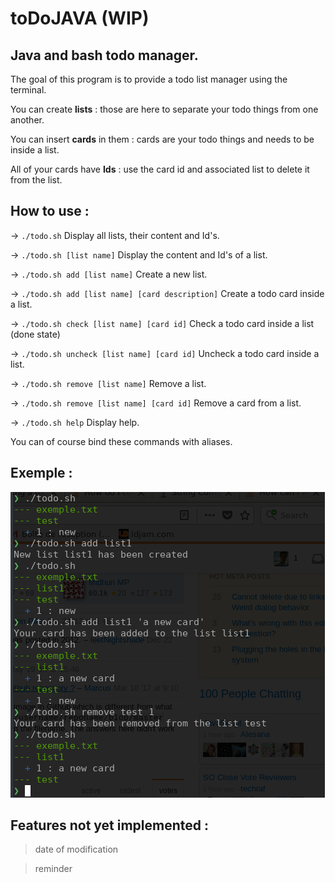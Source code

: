 # toDoJAVA (WIP)
## Java and bash todo manager.

The goal of this program is to provide a todo list manager using the terminal.

You can create **lists** : those are here to separate your todo things from one another.

You can insert **cards** in them : cards are your todo things and needs to be inside a list.

All of your cards have **Ids** : use the card id and associated list to delete it from the list.

## How to use :

-> ```./todo.sh```
   Display all lists, their content and Id's.

-> ```./todo.sh [list name]```
   Display the content and Id's of a list.

-> ```./todo.sh add [list name]```
   Create a new list.

-> ```./todo.sh add [list name] [card description]```
   Create a todo card inside a list.

-> ```./todo.sh check [list name] [card id]```
   Check a todo card inside a list (done state)

-> ```./todo.sh uncheck [list name] [card id]```
   Uncheck a todo card inside a list.

-> ```./todo.sh remove [list name]```
   Remove a list.

-> ```./todo.sh remove [list name] [card id]```
   Remove a card from a list.

-> ```./todo.sh help```
   Display help.

You can of course bind these commands with aliases.

## Exemple :
![alt text](https://github.com/ltabis/toDoJAVA/blob/master/misc/images/exemple.png)

## Features not yet implemented :

> date of modification

> reminder